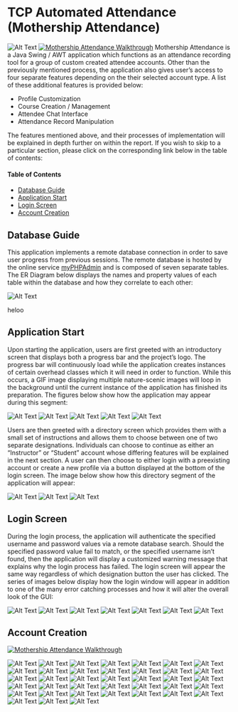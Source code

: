 # TCP Automated Attendance (Mothership Attendance)

![Alt Text](Screenshots/Social_Media_Image.jpg)
[![Mothership Attendance Walkthrough](http://i3.ytimg.com/vi/7Z4EQI0jJ98/hqdefault.jpg)](https://youtu.be/7Z4EQI0jJ98)
Mothership Attendance is a Java Swing / AWT application which functions as an attendance recording tool for a group of custom created attendee accounts. Other than the previously mentioned process, the application also gives user’s access to four separate features depending on the their selected account type. A list of these additional features is provided below:

*	Profile Customization
*	Course Creation / Management
*	Attendee Chat Interface
*	Attendance Record Manipulation

The features mentioned above, and their processes of implementation will be explained in depth further on within the report. If you wish to skip to a particular section, please click on the corresponding link below in the table of contents:

#### Table of Contents
* [Database Guide](#Database-Guide)
* [Application Start](#Application-Start)
* [Login Screen](#Login-Screen)
* [Account Creation](#Account-Creation)

## Database Guide
This application implements a remote database connection in order to save user progress from previous sessions. The remote database is hosted by the online service [myPHPAdmin](https://www.phpmyadmin.net/) and is composed of seven separate tables. The ER Diagram below displays the names and property values of each table within the database and how they correlate to each other:

![Alt Text](Screenshots/Screenshot_ER_Diagram.png)

heloo

## Application Start
Upon starting the application, users are first greeted with an introductory screen that displays both a progress bar and the project’s logo. The progress bar will continuously load while the application creates instances of certain overhead classes which it will need in order to function. While this occurs, a GIF image displaying multiple nature-scenic images will loop in the background until the current instance of the application has finished its preparation. The figures below show how the application may appear during this segment:

![Alt Text](Screenshots/divider_line_neon.png)
![Alt Text](Screenshots/Screenshot_1.png)
![Alt Text](Screenshots/divider_line_neon.png)
![Alt Text](Screenshots/Screenshot_2.png)
![Alt Text](Screenshots/divider_line_neon.png)

Users are then greeted with a directory screen which provides them with a small set of instructions and allows them to choose between one of two separate designations. Individuals can choose to continue as either an “Instructor” or “Student” account whose differing features will be explained in the next section. A user can then choose to either login with a preexisting account or create a new profile via a button displayed at the bottom of the login screen. The image below show how this directory segment of the application will appear:

![Alt Text](Screenshots/divider_line_neon.png)
![Alt Text](Screenshots/Screenshot_3.png)
![Alt Text](Screenshots/divider_line_neon.png)

## Login Screen
During the login process, the application will authenticate the specified username and password values via a remote database search. Should the specified password value fail to match, or the specified username isn’t found, then the application will display a customized warning message that explains why the login process has failed. The login screen will appear the same way regardless of which designation button the user has clicked. The series of images below display how the login window will appear in addition to one of the many error catching processes and how it will alter the overall look of the GUI:

![Alt Text](Screenshots/divider_line_neon.png)
![Alt Text](Screenshots/Screenshot_4.png)
![Alt Text](Screenshots/divider_line_neon.png)
![Alt Text](Screenshots/Screenshot_5.png)
![Alt Text](Screenshots/divider_line_neon.png)
![Alt Text](Screenshots/Screenshot_6.png)
![Alt Text](Screenshots/divider_line_neon.png)

## Account Creation
[![Mothership Attendance Walkthrough](https://img.youtube.com/vi/https://youtu.be/7Z4EQI0jJ98/default.jpg)](https://youtu.be/7Z4EQI0jJ98)

![Alt Text](Screenshots/divider_line_neon.png)
![Alt Text](Screenshots/Screenshot_A.png)
![Alt Text](Screenshots/divider_line_neon.png)
![Alt Text](Screenshots/Screenshot_B.png)
![Alt Text](Screenshots/divider_line_neon.png)
![Alt Text](Screenshots/Screenshot_C.png)
![Alt Text](Screenshots/divider_line_neon.png)
![Alt Text](Screenshots/Screenshot_D.png)
![Alt Text](Screenshots/divider_line_neon.png)
![Alt Text](Screenshots/Screenshot_E.png)
![Alt Text](Screenshots/divider_line_neon.png)
![Alt Text](Screenshots/Screenshot_F.png)
![Alt Text](Screenshots/divider_line_neon.png)
![Alt Text](Screenshots/Screenshot_G.png)
![Alt Text](Screenshots/divider_line_neon.png)
![Alt Text](Screenshots/Screenshot_H.png)
![Alt Text](Screenshots/divider_line_neon.png)
![Alt Text](Screenshots/Screenshot_I.png)
![Alt Text](Screenshots/divider_line_neon.png)
![Alt Text](Screenshots/Screenshot_J.png)
![Alt Text](Screenshots/divider_line_neon.png)
![Alt Text](Screenshots/Screenshot_K.png)
![Alt Text](Screenshots/divider_line_neon.png)
![Alt Text](Screenshots/Screenshot_L.png)
![Alt Text](Screenshots/divider_line_neon.png)
![Alt Text](Screenshots/Screenshot_M.png)
![Alt Text](Screenshots/divider_line_neon.png)
![Alt Text](Screenshots/Screenshot_N.png)
![Alt Text](Screenshots/divider_line_neon.png)
![Alt Text](Screenshots/Screenshot_O.png)
![Alt Text](Screenshots/divider_line_neon.png)
![Alt Text](Screenshots/Screenshot_P.png)
![Alt Text](Screenshots/divider_line_neon.png)
![Alt Text](Screenshots/Screenshot_Q.png)
![Alt Text](Screenshots/divider_line_neon.png)
![Alt Text](Screenshots/Screenshot_R.png)
![Alt Text](Screenshots/divider_line_neon.png)
![Alt Text](Screenshots/Screenshot_T.png)
